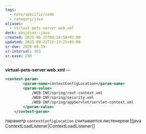 ```yaml
---
tags:
  - note/specific/code
  - category/java
aliases:
  - virtual-pets-server web.xml
deck: obsidian::java
created: 2025-06-15T09:28:58+03:00
updated: 2025-09-21T12:13:25+03:00
sr-due: 2026-09-19
sr-interval: 363
sr-ease: 290
---
```


**virtual-pets-server web.xml**
—
```xml
<context-param>
        <param-name>contextConfigLocation</param-name>
        <param-value>
            /WEB-INF/spring/root-context.xml
            /WEB-INF/spring/security.xml
            /WEB-INF/spring/appServlet/servlet-context.xml
        </param-value>
    </context-param>
```
параметр `contextConfigLocation` считывается листенером [[java ContextLoadListener|ContextLoadListener]]
